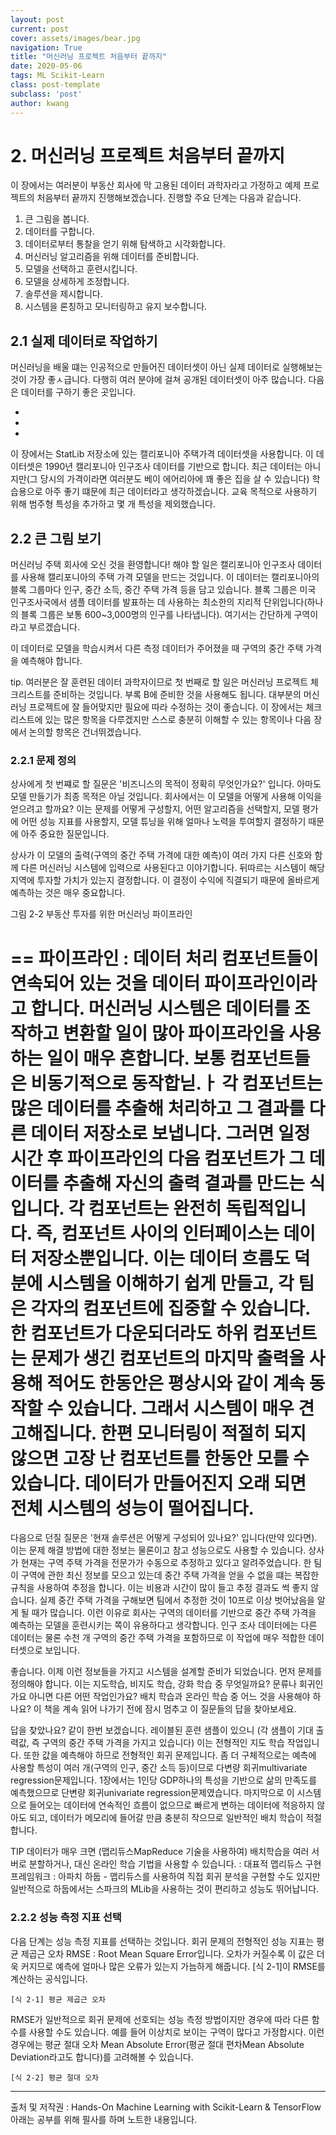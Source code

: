```yaml
---
layout: post
current: post
cover: assets/images/bear.jpg
navigation: True
title: "머신러닝 프로젝트 처음부터 끝까지"
date: 2020-05-06
tags: ML Scikit-Learn
class: post-template
subclass: 'post'
author: kwang
---
```


# 2. 머신러닝 프로젝트 처음부터 끝까지

이 장에서는 여러분이 부동산 회사에 막 고용된 데이터 과학자라고 가정하고 예제 프로젝트의 처음부터 끝까지 진행해보겠습니다. 진행할 주요 단계는 다음과 같습니다.

1. 큰 그림을 봅니다.
2. 데이터를 구합니다.
3. 데이터로부터 통찰을 얻기 위해 탐색하고 시각화합니다.
4. 머신러닝 알고리즘을 위해 데이터를 준비합니다.
5. 모델을 선택하고 훈련시킵니다.
6. 모델을 상세하게 조정합니다.
7. 솔루션을 제시합니다.
8. 시스템을 론칭하고 모니터링하고 유지 보수합니다. 

## 2.1 실제 데이터로 작업하기

머신러닝을 배울 떄는  인공적으로 만들어진 데이터셋이 아닌 실제 데이터로 실행해보는 것이 가장 좋ㅅ급니다. 다행히 여러 분야에 걸쳐 공개된 데이터셋이 아주 많습니다. 다음은 데이터를 구하기 좋은 곳입니다.

- 
-
-

이 장에서는 StatLib 저장소에 있는 캘리포니아 주택가격 데이터셋을 사용합니다. 이 데이터셋은 1990년 캘리포니아 인구조사 데이터를 기반으로 합니다. 최근 데이터는 아니지만(그 당시의 가격이라면 여러분도 베이 에어리아에 꽤 좋은 집을 살 수 있습니다) 학습용으로 아주 좋기 떄문에 최근 데이터라고 생각하겠습니다. 교육 목적으로 사용하기 위해 범주형 특성을 추가하고 몇 개 특성을 제외했습니다.


## 2.2 큰 그림 보기

머신러닝 주택 회사에 오신 것을 환영합니다! 해야 할 일은 캘리포니아 인구조사 데이터를 사용해 캘리포니아의 주택 가격 모델을 만드는 것입니다. 이 데이터는 캘리포니아의 블록 그룹마다 인구, 중간 소득, 중간 주택 가격 등을 담고 있습니다. 블록 그룹은 미국 인구조사국에서 샘플 데이터를 발표하는 데 사용하는 최소한의 지리적 단위입니다(하나의 블록 그룹은 보통 600~3,000명의 인구를 나타냅니다). 여기서는 간단하게 구역이라고 부르겠습니다.

이 데이터로 모델을 학습시켜서 다른 측정 데이터가 주어졌을 때 구역의 중간 주택 가격을 예측해야 합니다.

tip. 여러분은 잘 훈련된 데이터 과학자이므로 첫 번째로 할 일은 머신러닝 프로젝트 체크리스트를 준비하는 것입니다. 부록 B에 준비한 것을 사용해도 됩니다. 대부분의 머신러닝 프로젝트에 잘 들어맞지만 필요에 따라 수정하는 것이 좋습니다. 이 장에서는 체크리스트에 있는 많은 항목을 다루겠지만 스스로 충분히 이해할 수 있는 항목이나 다음 장에서 논의할 항목은 건너뛰겠습니다.


### 2.2.1 문제 정의

상사에게 첫 번쨰로 할 질문은 '비즈니스의 목적이 정확히 무엇인가요?' 입니다. 아마도 모델 만들기가 최종 목적은 아닐 것입니다. 회사에서는 이 모델을 어떻게 사용해 이익을 얻으려고 할까요? 이는 문제를 어떻게 구성할지, 어떤 알고리즘을 선택할지, 모델 평가에 어떤 성능 지표를 사용할지, 모델 튜닝을 위해 얼마나 노력을 투여할지 결정하기 때문에 아주 중요한 질문입니다.

상사가 이 모델의 출력(구역의 중간 주택 가격에 대한 예측)이 여러 가지 다른 신호와 함께 다른 머신러닝 시스템에 입력으로 사용된다고 이야기합니다. 뒤따르는 시스템이 해당 지역에 투자할 가치가 있는지 결정합니다. 이 결정이 수익에 직결되기 때문에 올바르게 예측하는 것은 매우 중요합니다.

그림 2-2 부동산 투자를 위한 머신러닝 파이프라인

==
파이프라인 : 데이터 처리 컴포넌트들이 연속되어 있는 것을 데이터 파이프라인이라고 합니다.
머신러닝 시스템은 데이터를 조작하고 변환할 일이 많아 파이프라인을 사용하는 일이 매우 흔합니다.
보통 컴포넌트들은 비동기적으로 동작합닏.ㅏ 각 컴포넌트는 많은 데이터를 추출해 처리하고 그 결과를 다른 데이터 저장소로 보냅니다. 그러면 일정 시간 후 파이프라인의 다음 컴포넌트가 그 데이터를 추출해 자신의 출력 결과를 만드는 식입니다. 각 컴포넌트는 완전히 독립적입니다. 즉, 컴포넌트 사이의 인터페이스는 데이터 저장소뿐입니다. 이는 데이터 흐름도 덕분에 시스템을 이해하기 쉽게 만들고, 각 팀은 각자의 컴포넌트에 집중할 수 있습니다. 한 컴포넌트가 다운되더라도 하위 컴포넌트는 문제가 생긴 컴포넌트의 마지막 출력을 사용해 적어도 한동안은 평상시와 같이 계속 동작할 수 있습니다. 그래서 시스템이 매우 견고해집니다. 
한편 모니터링이 적절히 되지 않으면 고장 난 컴포넌트를 한동안 모를 수 있습니다. 데이터가 만들어진지 오래 되면 전체 시스템의 성능이 떨어집니다.
==

다음으로 던질 질문은 '현재 솔루션은 어떻게 구성되어 있나요?' 입니다(만약 있다면). 이는 문제 해결 방법에 대한 정보는 물론이고 참고 성능으로도 사용할 수 있습니다. 상사가 현재는 구역 주택 가격을 전문가가 수동으로 추정하고 있다고 알려주었습니다. 한 팀이 구역에 관한 최신 정보를 모으고 있는데 중간 주택 가격을 얻을 수 없을 떄는 복잡한 규칙을 사용하여 추정을 합니다. 이는 비용과 시간이 많이 들고 추정 결과도 썩 좋지 않습니다. 실제 중간 주택 가격을 구해보면 팀에서 추정한 것이 10프로 이상 벗어났음을 알게 될 때가 많습니다. 이런 이유로 회사는 구역의 데이터를 기반으로 중간 주택 가격을 예측하는  모델을 훈련시키는 쪽이 유용하다고 생각합니다. 인구 조사 데이터에는 다른 데이터는 물론 수천 개 구역의 중간 주택 가격을 포함하므로 이 작업에 매우 적합한 데이터셋으로 보입니다.

좋습니다. 이제 이런 정보들을 가지고 시스템을 설계할 준비가 되었습니다. 먼저 문제를 정의해야 합니다. 이는 지도학습, 비지도 학습, 강화 학습 중 무엇일까요? 문류나 회귀인가요 아니면 다른 어떤 작업인가요? 배치 학습과 온라인 학습 중 어느 것을 사용해야 하나요? 이 책을 계속 읽어 나가기 전에 잠시 멈추고 이 질문들의 답을 찾아보세요.

답을 찾았나요? 같이 한번 보겠습니다. 레이블된 훈련 샘플이 있으니 (각 샘플이 기대 출력값, 즉 구역의 중간 주택 가격을 가지고 있습니다) 이는 전형적인 지도 학습 작업입니다. 또한 값을 예측해야 하므로 전형적인 회귀 문제입니다. 좀 더 구체적으로는 예측에 사용할 특성이 여러 개(구역의 인구, 중간 소득 등)이므로 다변량 회귀multivariate regression문제입니다. 1장에서는 1인당 GDP하나의 특성을 기반으로 삶의 만족도를 예측했으므로 단변량 회귀univariate regression문제였습니다. 마지막으로 이 시스템으로 들어오는 데이터에 연속적인 흐름이 없으므로 빠르게 변하는 데이터에 적응하지 않아도 되고, 데이터가 메모리에 들어갈 만큼 충분히 작으므로 일반적인 배치 학습이 적절합니다. 

TIP 데이터가 매우 크면 (맵리듀스MapReduce 기술을 사용하여) 배치학습을 여러 서버로 분할하거나, 대신 온라인 학습 기법을 사용할 수 있습니다. : 대표적 맵리듀스 구현 프레임워크 : 아파치 하둡 - 맵리듀스를 사용하여 직접 회귀 분석을 구현할 수도 있지만 일반적으로 하둡에서는 스파크의 MLib을 사용하는 것이 편리하고 성능도 뛰어납니다.


### 2.2.2 성능 측정 지표 선택

다음 단계는 성능 측정 지표를 선택하는 것입니다. 회귀 문제의 전형적인 성능 지표는 평균 제곱근 오차 RMSE : Root Mean Square Error입니다. 오차가 커질수록 이 값은 더욱 커지므로 예측에 얼마나 많은 오류가 있는지 가늠하게 해줍니다. [식 2-1]이 RMSE를 계산하는 공식입니다.

    [식 2-1] 평균 제곱근 오차
    
RMSE가 일반적으로 회귀 문제에 선호되는 성능 측정 방법이지만 경우에 따라 다른 함수를 사용할 수도 있습니다. 예를 들어 이상치로 보이는 구역이 많다고 가정합시다. 이런 경우에는 평균 절대 오차 Mean Absolute Error(평균 절대 편차Mean Absolute Deviation라고도 합니다)를 고려해볼 수 있습니다. 

    [식 2-2] 평균 절대 오차

---

출처 및 저작권 : Hands-On Machine Learning with Scikit-Learn & TensorFlow
아래는 공부를 위해 필사를 하며 노트한 내용입니다.